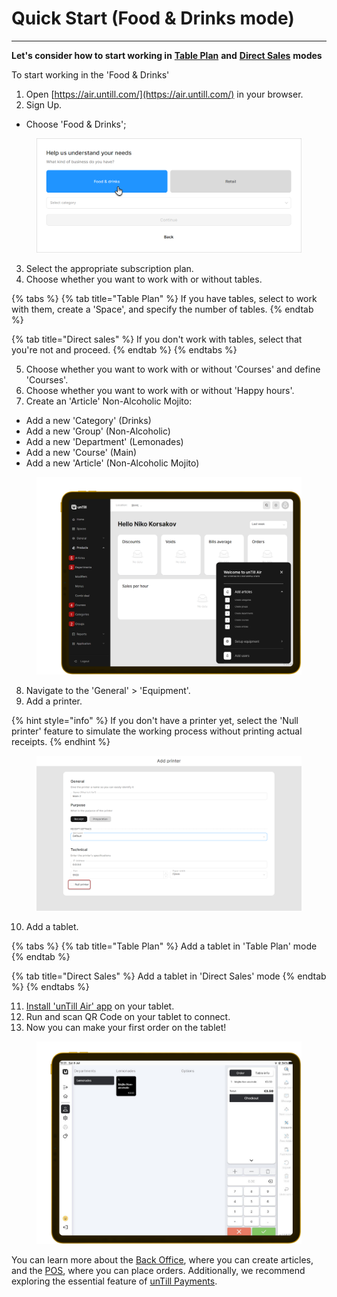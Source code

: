 # Quick Start (Food & Drinks mode)

***

**Let's consider how to start working in** [**Table Plan**](../features/sales-modes/table-plan-mode.md) **and** [**Direct Sales**](../features/sales-modes/direct-sales-mode.md) **modes**

To start working in the 'Food & Drinks'

1. Open [https://air.untill.com/](https://air.untill.com/) in your browser.
2. Sign Up.

* Choose 'Food & Drinks';

<figure><img src="../.gitbook/assets/quick-start5.png" alt=""><figcaption></figcaption></figure>

3. Select the appropriate subscription plan.
4. Choose whether you want to work with or without tables.

{% tabs %}
{% tab title="Table Plan" %}
If you have tables, select to work with them, create a 'Space', and specify the number of tables.
{% endtab %}

{% tab title="Direct sales" %}
If you don't work with tables, select that you're not and proceed.
{% endtab %}
{% endtabs %}

5. Choose whether you want to work with or without 'Courses' and define 'Courses'.
6. Choose whether you want to work with or without 'Happy hours'.&#x20;
7. Create an 'Article' Non-Alcoholic Mojito:

* Add a new 'Category' (Drinks)
* Add a new 'Group' (Non-Alcoholic)
* Add a new 'Department' (Lemonades)
* Add a new 'Course' (Main)
* Add a new 'Article' (Non-Alcoholic Mojito)

<figure><img src="../.gitbook/assets/sequence-tablet.png" alt=""><figcaption></figcaption></figure>

8. Navigate to the 'General' > 'Equipment'.
9. Add a printer.

{% hint style="info" %}
If you don't have a printer yet, select the 'Null printer' feature to simulate the working process without printing actual receipts.
{% endhint %}

<figure><img src="../.gitbook/assets/quick-start2.png" alt=""><figcaption></figcaption></figure>

10. Add a tablet.

{% tabs %}
{% tab title="Table Plan" %}
Add a tablet in 'Table Plan' mode
{% endtab %}

{% tab title="Direct Sales" %}
Add a tablet in 'Direct Sales' mode
{% endtab %}
{% endtabs %}

11. [Install 'unTill Air' app](../features/pos/application-to-work-in-the-pos.md) on your tablet.
12. Run and scan QR Code on your tablet to connect.
13. Now you can make your first order on the tablet!

<figure><img src="../.gitbook/assets/quick-start-on-tablet.jpg" alt=""><figcaption></figcaption></figure>

You can learn more about the [Back Office](../back-office-intro.md), where you can create articles, and the [POS](../pos-intro.md), where you can place orders. Additionally, we recommend exploring the essential feature of [unTill Payments](../features/untill-payments/).
